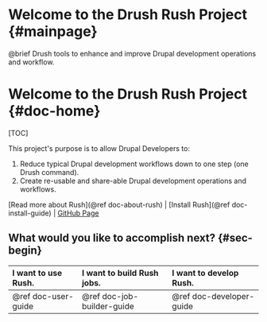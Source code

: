 Welcome to the Drush Rush Project  {#mainpage}
=====================================================

@brief Drush tools to enhance and improve Drupal development operations and workflow.

Welcome to the Drush Rush Project  {#doc-home}
===================

[TOC]

This project's purpose is to allow Drupal Developers to:

1. Reduce typical Drupal development workflows down to one step (one Drush command).
2. Create re-usable and share-able Drupal development operations and workflows.


[Read more about Rush](@ref doc-about-rush)  |    [Install Rush](@ref doc-install-guide)  |  [GitHub Page](https://github.com/palantirnet/rush)


## What would you like to accomplish next? {#sec-begin}



| I want to use Rush.  | I want to build Rush jobs.   | I want to develop Rush.      |
|:---------------------------|:--------------------------------------|:--------------------------------------|
| @ref doc-user-guide| @ref doc-job-builder-guide | @ref doc-developer-guide |
